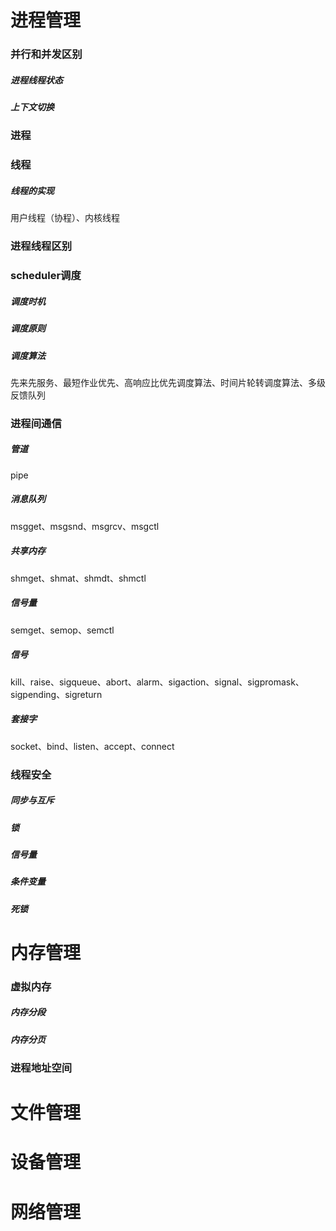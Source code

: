 # 进程管理

### 并行和并发区别

##### 进程线程状态

##### 上下文切换

### 进程

### 线程

##### 线程的实现

用户线程（协程）、内核线程

### 进程线程区别

### scheduler调度

##### 调度时机

##### 调度原则

##### 调度算法

先来先服务、最短作业优先、高响应比优先调度算法、时间片轮转调度算法、多级反馈队列

### 进程间通信

##### 管道

pipe

##### 消息队列

msgget、msgsnd、msgrcv、msgctl

##### 共享内存

shmget、shmat、shmdt、shmctl

##### 信号量

semget、semop、semctl

##### 信号

kill、raise、sigqueue、abort、alarm、sigaction、signal、sigpromask、sigpending、sigreturn

##### 套接字

socket、bind、listen、accept、connect

### 线程安全

##### 同步与互斥

##### 锁

##### 信号量

##### 条件变量

##### 死锁


# 内存管理

### 虚拟内存

##### 内存分段

##### 内存分页

### 进程地址空间


# 文件管理

# 设备管理

# 网络管理
